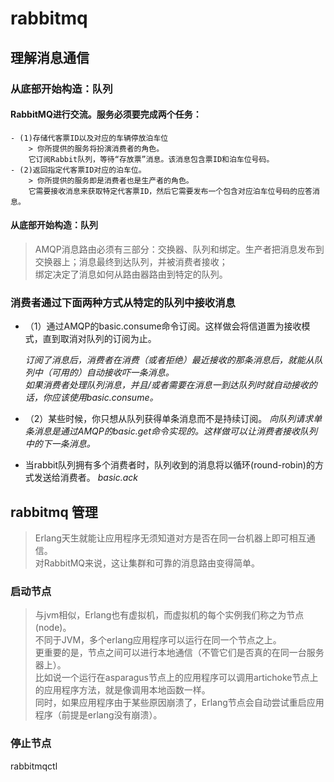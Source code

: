 # rabbitmq

## 理解消息通信

### 从底部开始构造：队列

#### RabbitMQ进行交流。服务必须要完成两个任务：

    - (1)存储代客票ID以及对应的车辆停放泊车位
        > 你所提供的服务将扮演消费者的角色。
        它订阅Rabbit队列，等待“存放票”消息。该消息包含票ID和泊车位号码。
    - (2)返回指定代客票ID对应的泊车位。
        > 你所提供的服务即是消费者也是生产者的角色。
        它需要接收消息来获取特定代客票ID，然后它需要发布一个包含对应泊车位号码的应答消息。

#### 从底部开始构造：队列

>AMQP消息路由必须有三部分：交换器、队列和绑定。生产者把消息发布到交换器上；消息最终到达队列，并被消费者接收；<br>
绑定决定了消息如何从路由器路由到特定的队列。

### 消费者通过下面两种方式从特定的队列中接收消息

- （1）通过AMQP的basic.consume命令订阅。这样做会将信道置为接收模式，直到取消对队列的订阅为止。

     *订阅了消息后，消费者在消费（或者拒绝）最近接收的那条消息后，就能从队列中（可用的）自动接收吓一条消息。*<br>
     *如果消费者处理队列消息，并且/或者需要在消息一到达队列时就自动接收的话，你应该使用basic.consume。*

- （2）某些时候，你只想从队列获得单条消息而不是持续订阅。
    *向队列请求单条消息是通过AMQP的basic.get命令实现的。这样做可以让消费者接收队列中的下一条消息。*

- 当rabbit队列拥有多个消费者时，队列收到的消息将以循环(round-robin)的方式发送给消费者。
    *basic.ack*
## rabbitmq 管理

>Erlang天生就能让应用程序无须知道对方是否在同一台机器上即可相互通信。<br>
对RabbitMQ来说，这让集群和可靠的消息路由变得简单。

### 启动节点

>与jvm相似，Erlang也有虚拟机，而虚拟机的每个实例我们称之为节点(node)。<br>
不同于JVM，多个erlang应用程序可以运行在同一个节点之上。<br>
更重要的是，节点之间可以进行本地通信（不管它们是否真的在同一台服务器上）。<br>
比如说一个运行在asparagus节点上的应用程序可以调用artichoke节点上的应用程序方法，就是像调用本地函数一样。<br>
同时，如果应用程序由于某些原因崩溃了，Erlang节点会自动尝试重启应用程序（前提是erlang没有崩溃）。<br>

### 停止节点

rabbitmqctl